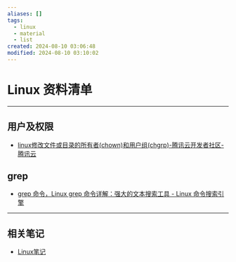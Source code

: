 ```yaml
---
aliases: []
tags:
  - linux
  - material
  - list
created: 2024-08-10 03:06:48
modified: 2024-08-10 03:10:02
---
```


# Linux 资料清单

---

## 用户及权限

* [linux修改文件或目录的所有者(chown)和用户组(chgrp)-腾讯云开发者社区-腾讯云](https://cloud.tencent.com/developer/article/1627599)

## grep

* [grep 命令，Linux grep 命令详解：强大的文本搜索工具 - Linux 命令搜索引擎](https://wangchujiang.com/linux-command/c/grep.html)

---

## 相关笔记

* [Linux笔记](Linux_Note.md)

